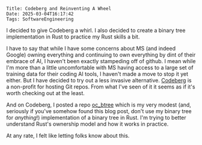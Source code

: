     Title: Codeberg and Reinventing A Wheel
    Date: 2025-03-04T16:17:42
    Tags: SoftwareEngineering

I decided to give Codeberg a whirl.  I also decided to create a binary tree implementation in Rust to practice my Rust skills a bit.

<!-- more -->

I have to say that while I have some concerns about MS (and indeed Google) owning everything and continuing to own everything by dint of their embrace of AI, I haven't been exactly stampeding off of github.  I mean while I'm more than a little uncomfortable with MS having access to a large set of training data for their coding AI tools, I haven't made a move to stop it yet either.  But I have decided to try out a less invasive alternative.  [Codeberg](https://codeberg.org/about) is a non-profit for hosting Git repos. From what I've seen of it it seems as if it's worth checking out at the least.

And on Codeberg, I posted a repo [oc_btree](https://codeberg.org/OldDutchCap/oc_btree) which is my very modest (and, seriously if you've somehow found this blog post, don't use my binary tree for _anything_!) implementation of a binary tree in Rust. I'm trying to better understand Rust's ownership model and how it works in practice.

At any rate, I felt like letting folks know about this.
